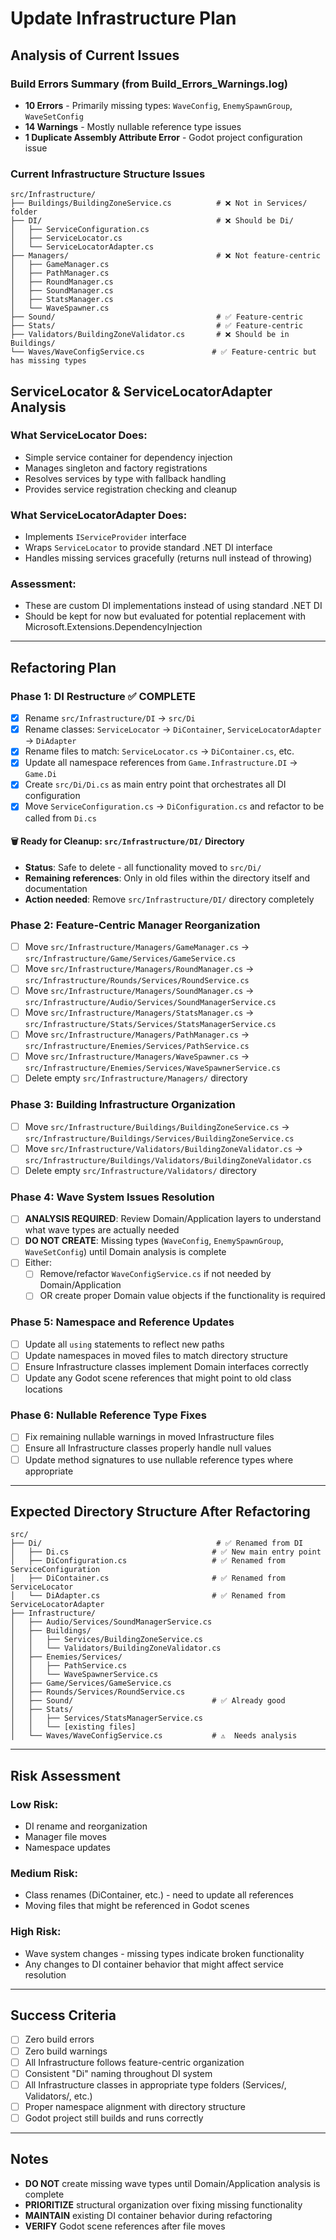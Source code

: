 # Update Infrastructure Plan

## Analysis of Current Issues

### Build Errors Summary (from Build_Errors_Warnings.log)
- **10 Errors** - Primarily missing types: `WaveConfig`, `EnemySpawnGroup`, `WaveSetConfig`
- **14 Warnings** - Mostly nullable reference type issues
- **1 Duplicate Assembly Attribute Error** - Godot project configuration issue

### Current Infrastructure Structure Issues
```
src/Infrastructure/
├── Buildings/BuildingZoneService.cs          # ❌ Not in Services/ folder
├── DI/                                       # ❌ Should be Di/
│   ├── ServiceConfiguration.cs
│   ├── ServiceLocator.cs
│   └── ServiceLocatorAdapter.cs
├── Managers/                                 # ❌ Not feature-centric
│   ├── GameManager.cs
│   ├── PathManager.cs
│   ├── RoundManager.cs
│   ├── SoundManager.cs
│   ├── StatsManager.cs
│   └── WaveSpawner.cs
├── Sound/                                    # ✅ Feature-centric
├── Stats/                                    # ✅ Feature-centric
├── Validators/BuildingZoneValidator.cs       # ❌ Should be in Buildings/
└── Waves/WaveConfigService.cs               # ✅ Feature-centric but has missing types
```

## ServiceLocator & ServiceLocatorAdapter Analysis

### What ServiceLocator Does:
- Simple service container for dependency injection
- Manages singleton and factory registrations
- Resolves services by type with fallback handling
- Provides service registration checking and cleanup

### What ServiceLocatorAdapter Does:
- Implements `IServiceProvider` interface
- Wraps `ServiceLocator` to provide standard .NET DI interface
- Handles missing services gracefully (returns null instead of throwing)

### Assessment:
- These are custom DI implementations instead of using standard .NET DI
- Should be kept for now but evaluated for potential replacement with Microsoft.Extensions.DependencyInjection

---

## Refactoring Plan

### Phase 1: DI Restructure ✅ COMPLETE
- [x] Rename `src/Infrastructure/DI` → `src/Di`
- [x] Rename classes: `ServiceLocator` → `DiContainer`, `ServiceLocatorAdapter` → `DiAdapter`
- [x] Rename files to match: `ServiceLocator.cs` → `DiContainer.cs`, etc.
- [x] Update all namespace references from `Game.Infrastructure.DI` → `Game.Di`
- [x] Create `src/Di/Di.cs` as main entry point that orchestrates all DI configuration
- [x] Move `ServiceConfiguration.cs` → `DiConfiguration.cs` and refactor to be called from `Di.cs`

#### 🗑️ Ready for Cleanup: `src/Infrastructure/DI/` Directory
- **Status**: Safe to delete - all functionality moved to `src/Di/`
- **Remaining references**: Only in old files within the directory itself and documentation
- **Action needed**: Remove `src/Infrastructure/DI/` directory completely

### Phase 2: Feature-Centric Manager Reorganization
- [ ] Move `src/Infrastructure/Managers/GameManager.cs` → `src/Infrastructure/Game/Services/GameService.cs`
- [ ] Move `src/Infrastructure/Managers/RoundManager.cs` → `src/Infrastructure/Rounds/Services/RoundService.cs`
- [ ] Move `src/Infrastructure/Managers/SoundManager.cs` → `src/Infrastructure/Audio/Services/SoundManagerService.cs`
- [ ] Move `src/Infrastructure/Managers/StatsManager.cs` → `src/Infrastructure/Stats/Services/StatsManagerService.cs`
- [ ] Move `src/Infrastructure/Managers/PathManager.cs` → `src/Infrastructure/Enemies/Services/PathService.cs`
- [ ] Move `src/Infrastructure/Managers/WaveSpawner.cs` → `src/Infrastructure/Enemies/Services/WaveSpawnerService.cs`
- [ ] Delete empty `src/Infrastructure/Managers/` directory

### Phase 3: Building Infrastructure Organization
- [ ] Move `src/Infrastructure/Buildings/BuildingZoneService.cs` → `src/Infrastructure/Buildings/Services/BuildingZoneService.cs`
- [ ] Move `src/Infrastructure/Validators/BuildingZoneValidator.cs` → `src/Infrastructure/Buildings/Validators/BuildingZoneValidator.cs`
- [ ] Delete empty `src/Infrastructure/Validators/` directory

### Phase 4: Wave System Issues Resolution
- [ ] **ANALYSIS REQUIRED**: Review Domain/Application layers to understand what wave types are actually needed
- [ ] **DO NOT CREATE**: Missing types (`WaveConfig`, `EnemySpawnGroup`, `WaveSetConfig`) until Domain analysis is complete
- [ ] Either:
  - [ ] Remove/refactor `WaveConfigService.cs` if not needed by Domain/Application
  - [ ] OR create proper Domain value objects if the functionality is required

### Phase 5: Namespace and Reference Updates
- [ ] Update all `using` statements to reflect new paths
- [ ] Update namespaces in moved files to match directory structure
- [ ] Ensure Infrastructure classes implement Domain interfaces correctly
- [ ] Update any Godot scene references that might point to old class locations

### Phase 6: Nullable Reference Type Fixes
- [ ] Fix remaining nullable warnings in moved Infrastructure files
- [ ] Ensure all Infrastructure classes properly handle null values
- [ ] Update method signatures to use nullable reference types where appropriate

---

## Expected Directory Structure After Refactoring

```
src/
├── Di/                                       # ✅ Renamed from DI
│   ├── Di.cs                                # ✅ New main entry point
│   ├── DiConfiguration.cs                   # ✅ Renamed from ServiceConfiguration
│   ├── DiContainer.cs                       # ✅ Renamed from ServiceLocator
│   └── DiAdapter.cs                         # ✅ Renamed from ServiceLocatorAdapter
├── Infrastructure/
│   ├── Audio/Services/SoundManagerService.cs
│   ├── Buildings/
│   │   ├── Services/BuildingZoneService.cs
│   │   └── Validators/BuildingZoneValidator.cs
│   ├── Enemies/Services/
│   │   ├── PathService.cs
│   │   └── WaveSpawnerService.cs
│   ├── Game/Services/GameService.cs
│   ├── Rounds/Services/RoundService.cs
│   ├── Sound/                               # ✅ Already good
│   ├── Stats/
│   │   ├── Services/StatsManagerService.cs
│   │   └── [existing files]
│   └── Waves/WaveConfigService.cs           # ⚠️  Needs analysis
```

---

## Risk Assessment

### Low Risk:
- DI rename and reorganization
- Manager file moves
- Namespace updates

### Medium Risk:
- Class renames (DiContainer, etc.) - need to update all references
- Moving files that might be referenced in Godot scenes

### High Risk:
- Wave system changes - missing types indicate broken functionality
- Any changes to DI container behavior that might affect service resolution

---

## Success Criteria

- [ ] Zero build errors
- [ ] Zero build warnings
- [ ] All Infrastructure follows feature-centric organization
- [ ] Consistent "Di" naming throughout DI system
- [ ] All Infrastructure classes in appropriate type folders (Services/, Validators/, etc.)
- [ ] Proper namespace alignment with directory structure
- [ ] Godot project still builds and runs correctly

---

## Notes

- **DO NOT** create missing wave types until Domain/Application analysis is complete
- **PRIORITIZE** structural organization over fixing missing functionality
- **MAINTAIN** existing DI container behavior during refactoring
- **VERIFY** Godot scene references after file moves
